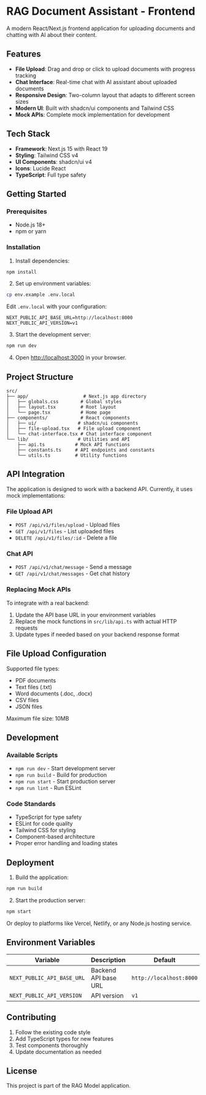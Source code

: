 # RAG Document Assistant - Frontend

A modern React/Next.js frontend application for uploading documents and chatting with AI about their content.

## Features

- **File Upload**: Drag and drop or click to upload documents with progress tracking
- **Chat Interface**: Real-time chat with AI assistant about uploaded documents
- **Responsive Design**: Two-column layout that adapts to different screen sizes
- **Modern UI**: Built with shadcn/ui components and Tailwind CSS
- **Mock APIs**: Complete mock implementation for development

## Tech Stack

- **Framework**: Next.js 15 with React 19
- **Styling**: Tailwind CSS v4
- **UI Components**: shadcn/ui v4
- **Icons**: Lucide React
- **TypeScript**: Full type safety

## Getting Started

### Prerequisites

- Node.js 18+ 
- npm or yarn

### Installation

1. Install dependencies:
```bash
npm install
```

2. Set up environment variables:
```bash
cp env.example .env.local
```

Edit `.env.local` with your configuration:
```env
NEXT_PUBLIC_API_BASE_URL=http://localhost:8000
NEXT_PUBLIC_API_VERSION=v1
```

3. Start the development server:
```bash
npm run dev
```

4. Open [http://localhost:3000](http://localhost:3000) in your browser.

## Project Structure

```
src/
├── app/                    # Next.js app directory
│   ├── globals.css        # Global styles
│   ├── layout.tsx         # Root layout
│   └── page.tsx           # Home page
├── components/            # React components
│   ├── ui/               # shadcn/ui components
│   ├── file-upload.tsx   # File upload component
│   └── chat-interface.tsx # Chat interface component
└── lib/                  # Utilities and API
    ├── api.ts           # Mock API functions
    ├── constants.ts     # API endpoints and constants
    └── utils.ts         # Utility functions
```

## API Integration

The application is designed to work with a backend API. Currently, it uses mock implementations:

### File Upload API
- `POST /api/v1/files/upload` - Upload files
- `GET /api/v1/files` - List uploaded files
- `DELETE /api/v1/files/:id` - Delete a file

### Chat API
- `POST /api/v1/chat/message` - Send a message
- `GET /api/v1/chat/messages` - Get chat history

### Replacing Mock APIs

To integrate with a real backend:

1. Update the API base URL in your environment variables
2. Replace the mock functions in `src/lib/api.ts` with actual HTTP requests
3. Update types if needed based on your backend response format

## File Upload Configuration

Supported file types:
- PDF documents
- Text files (.txt)
- Word documents (.doc, .docx)
- CSV files
- JSON files

Maximum file size: 10MB

## Development

### Available Scripts

- `npm run dev` - Start development server
- `npm run build` - Build for production
- `npm run start` - Start production server
- `npm run lint` - Run ESLint

### Code Standards

- TypeScript for type safety
- ESLint for code quality
- Tailwind CSS for styling
- Component-based architecture
- Proper error handling and loading states

## Deployment

1. Build the application:
```bash
npm run build
```

2. Start the production server:
```bash
npm start
```

Or deploy to platforms like Vercel, Netlify, or any Node.js hosting service.

## Environment Variables

| Variable | Description | Default |
|----------|-------------|---------|
| `NEXT_PUBLIC_API_BASE_URL` | Backend API base URL | `http://localhost:8000` |
| `NEXT_PUBLIC_API_VERSION` | API version | `v1` |

## Contributing

1. Follow the existing code style
2. Add TypeScript types for new features
3. Test components thoroughly
4. Update documentation as needed

## License

This project is part of the RAG Model application.